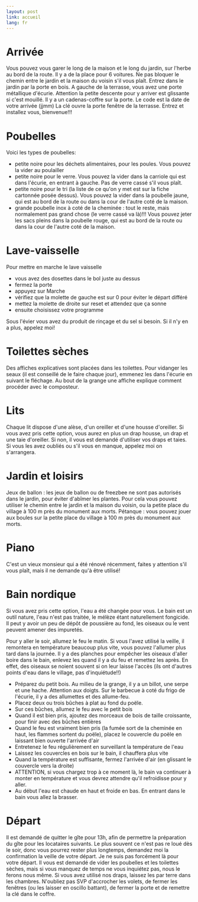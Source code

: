 ```yaml
---
layout: post
link: accueil
lang: fr
---
```


# Arrivée 

Vous pouvez vous garer le long de la maison et le long du jardin, sur l'herbe au bord de la route. Il y a de la place pour 6 voitures. Ne pas bloquer le chemin entre le jardin et la maison du voisin s'il vous plaît. Entrez dans le jardin par la porte en bois. A gauche de la terrasse, vous avez une porte métallique d'écurie. Attention la petite descente pour y arriver est glissante si c'est mouillé. Il y a un cadenas-coffre sur la porte. Le code est la date de votre arrivée (jjmm) La clé ouvre la porte fenêtre de la terrasse. Entrez et installez vous, bienvenue!!! 

# Poubelles 

Voici les types de poubelles: 
- petite noire pour les déchets alimentaires, pour les poules. Vous pouvez la vider au poulailler 
- petite noire pour le verre. Vous pouvez la vider dans la carriole qui est dans l'écurie, en entrant à gauche. Pas de verre cassé s'il vous plaît. 
- petite noire pour le tri (la liste de ce qu'on y met est sur la fiche cartonnée posée dessus). Vous pouvez la vider dans la poubelle jaune, qui est au bord de la route ou dans la cour de l'autre coté de la maison. 
- grande poubelle inox à coté de la cheminée : tout le reste, mais normalement pas grand chose (le verre cassé va là)!!! Vous pouvez jeter les sacs pleins dans la poubelle rouge, qui est au bord de la route ou dans la cour de l'autre coté de la maison. 


# Lave-vaisselle 

Pour mettre en marche le lave vaisselle 
- vous avez des dosettes dans le bol juste au dessus 
- fermez la porte 
- appuyez sur Marche 
- vérifiez que la molette de gauche est sur 0 pour éviter le départ différé 
- mettez la molette de droite sur reset et attendez que ça sonne 
- ensuite choisissez votre programme 

Sous l'évier vous avez du produit de rinçage et du sel si besoin. Si il n'y en a plus, appelez moi! 

# Toilettes sèches 

Des affiches explicatives sont placées dans les toilettes. Pour vidanger les seaux (il est conseillé de le faire chaque jour), emmenez les dans l'écurie en suivant le fléchage. Au bout de la grange une affiche explique comment procéder avec le composteur.

# Lits 

Chaque lit dispose d'une alèse, d'un oreiller et d'une housse d'oreiller. Si vous avez pris cette option, vous aurez en plus un drap housse, un drap et une taie d'oreiller. Si non, il vous est demandé d'utiliser vos draps et taies. Si vous les avez oubliés ou s'il vous en manque, appelez moi on s'arrangera.

# Jardin et loisirs 
Jeux de ballon : les jeux de ballon ou de freezbee ne sont pas autorisés dans le jardin, pour éviter d'abîmer les plantes. Pour cela vous pouvez utiliser le chemin entre le jardin et la maison du voisin, ou la petite place du village à 100 m près du monument aux morts. Pétanque : vous pouvez jouer aux boules sur la petite place du village à 100 m près du monument aux morts.

# Piano
C'est un vieux monsieur qui a été rénové récemment, faites y attention s'il vous plaît, mais il ne demande qu'à être utilisé! 

# Bain nordique 
Si vous avez pris cette option, l'eau a été changée pour vous. Le bain est un outil nature, l'eau n'est pas traitée, le mélèze étant naturellement fongicide. Il peut y avoir un peu de dépôt de poussière au fond, les oiseaux ou le vent peuvent amener des impuretés. 

Pour y aller le soir, allumez le feu le matin. Si vous l'avez utilisé la veille, il remontera en température beaucoup plus vite, vous pouvez l'allumer plus tard dans la journée.
Il y a des planches pour empêcher les oiseaux d'aller boire dans le bain, enlevez les quand il y a du feu et remettez les après. En effet, des oiseaux se noient souvent si on leur laisse l'accès (ils ont d'autres points d'eau dans le village, pas d'inquiétude!!)


- Préparez du petit bois. Au milieu de la grange, il y a un billot, une serpe et une hache. Attention aux doigts. Sur le barbecue à coté du frigo de l'écurie, il y a des allumettes et des allume-feu.
- Placez deux ou trois bûches à plat au fond du poële. 
- Sur ces bûches, allumez le feu avec le petit bois
- Quand il est bien pris, ajoutez des morceaux de bois de taille croissante, pour finir avec des bûches entières
- Quand le feu est vraiment bien pris (la fumée sort de la cheminée en haut, les flammes sortent du poële), placez le couvercle du poële en laissant bien ouverte l'arrivée d'air
- Entretenez le feu régulièrement en surveillant la température de l'eau
- Laissez les couvercles en bois sur le bain, il chauffera plus vite
- Quand la température est suffisante, fermez l'arrivée d'air (en glissant le couvercle vers la droite)
- ATTENTION, si vous chargez trop à ce moment là, le bain va continuer à monter en température et vous devrez attendre qu'il refroidisse pour y aller.
- Au début l'eau est chaude en haut et froide en bas. En entrant dans le bain vous allez la brasser.

 

# Départ 
Il est demandé de quitter le gîte pour 13h, afin de permettre la préparation du gîte pour les locataires suivants. Le plus souvent ce n'est pas re loué dès le soir, donc vous pourrez rester plus longtemps, demandez moi la confirmation la veille de votre départ. Je ne suis pas forcément là pour votre départ. Il vous est demandé de vider les poubelles et les toilettes sèches, mais si vous manquez de temps ne vous inquiétez pas, nous le ferons nous même. Si vous avez utilisé nos draps, laissez les par terre dans les chambres. N'oubliez pas SVP d'accrocher les volets, de fermer les fenêtres (ou les laisser en oscillo battant), de fermer la porte et de remettre la clé dans le coffre.



